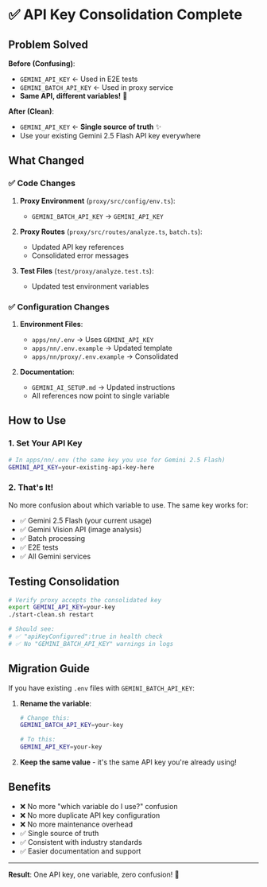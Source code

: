 # ✅ API Key Consolidation Complete

## Problem Solved

**Before (Confusing)**:
- `GEMINI_API_KEY` ← Used in E2E tests
- `GEMINI_BATCH_API_KEY` ← Used in proxy service
- **Same API, different variables!** 🤦

**After (Clean)**:
- `GEMINI_API_KEY` ← **Single source of truth** ✨
- Use your existing Gemini 2.5 Flash API key everywhere

## What Changed

### ✅ Code Changes
1. **Proxy Environment** (`proxy/src/config/env.ts`):
   - `GEMINI_BATCH_API_KEY` → `GEMINI_API_KEY`

2. **Proxy Routes** (`proxy/src/routes/analyze.ts`, `batch.ts`):
   - Updated API key references
   - Consolidated error messages

3. **Test Files** (`test/proxy/analyze.test.ts`):
   - Updated test environment variables

### ✅ Configuration Changes
1. **Environment Files**:
   - `apps/nn/.env` → Uses `GEMINI_API_KEY`
   - `apps/nn/.env.example` → Updated template
   - `apps/nn/proxy/.env.example` → Consolidated

2. **Documentation**:
   - `GEMINI_AI_SETUP.md` → Updated instructions
   - All references now point to single variable

## How to Use

### 1. Set Your API Key
```bash
# In apps/nn/.env (the same key you use for Gemini 2.5 Flash)
GEMINI_API_KEY=your-existing-api-key-here
```

### 2. That's It! 
No more confusion about which variable to use. The same key works for:
- ✅ Gemini 2.5 Flash (your current usage)
- ✅ Gemini Vision API (image analysis)
- ✅ Batch processing
- ✅ E2E tests
- ✅ All Gemini services

## Testing Consolidation

```bash
# Verify proxy accepts the consolidated key
export GEMINI_API_KEY=your-key
./start-clean.sh restart

# Should see:
# ✅ "apiKeyConfigured":true in health check
# ✅ No "GEMINI_BATCH_API_KEY" warnings in logs
```

## Migration Guide

If you have existing `.env` files with `GEMINI_BATCH_API_KEY`:

1. **Rename the variable**:
   ```bash
   # Change this:
   GEMINI_BATCH_API_KEY=your-key
   
   # To this:
   GEMINI_API_KEY=your-key
   ```

2. **Keep the same value** - it's the same API key you're already using!

## Benefits

- ❌ No more "which variable do I use?" confusion  
- ❌ No more duplicate API key configuration
- ❌ No more maintenance overhead
- ✅ Single source of truth
- ✅ Consistent with industry standards
- ✅ Easier documentation and support

---

**Result**: One API key, one variable, zero confusion! 🎯